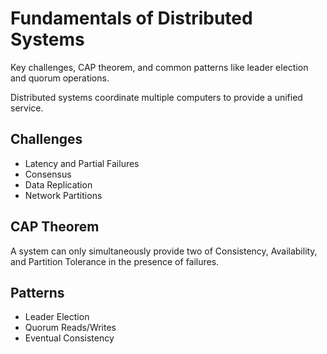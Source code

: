 # Fundamentals of Distributed Systems

Key challenges, CAP theorem, and common patterns like leader election and quorum operations.

Distributed systems coordinate multiple computers to provide a unified service.

## Challenges
- Latency and Partial Failures
- Consensus
- Data Replication
- Network Partitions

## CAP Theorem
A system can only simultaneously provide two of Consistency, Availability, and Partition Tolerance in the presence of failures.

## Patterns
- Leader Election
- Quorum Reads/Writes
- Eventual Consistency
